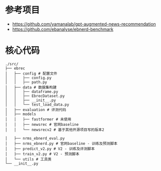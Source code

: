 # 参考项目
- https://github.com/yamanalab/gpt-augmented-news-recommendation
- https://github.com/ebanalyse/ebnerd-benchmark

# 核心代码
```
./src/
├── ebrec
│   ├── config # 配置文件
│   │   ├── config.py
│   │   ├── path.py
│   ├── data # 数据集构建
│   │   ├── dataframe.py
│   │   ├── EbrecDataset.py
│   │   ├── __init__.py
│   │   └── test_load_data.py
│   ├── evaluation # 评测代码
│   ├── models
│   │   ├── fastformer # 未使用
│   │   ├── newsrec # 官网baseline 
│   │   └── newsrecv2 # 基于其他开源项目写的版本2

│   ├── nrms_ebnerd_eval.py
│   ├── nrms_ebnerd.py # 官网baseline - 训练及预测脚本
│   ├── predict_v2.py # V2 - 训练及评测脚本
│   ├── train_v2.py # V2 - 预测脚本
│   └── utils # 工具类
└── __init__.py

```